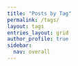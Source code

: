 ```yaml
---
title: "Posts by Tag"
permalink: /tags/
layout: tags
entries_layout: grid
author_profile: true
sidebar:
  nav: overall
---
```


